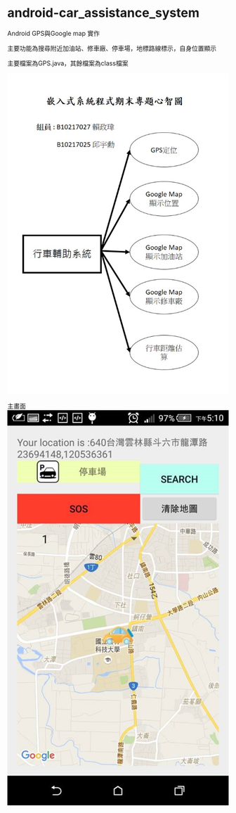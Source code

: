# android-car_assistance_system
Android GPS與Google map 實作

主要功能為搜尋附近加油站、修車廠、停車場，地標路線標示，自身位置顯示


主要檔案為GPS.java，其餘檔案為class檔案


![主要功能](https://github.com/lzhengwei/android-car_assistance_system/blob/master/ER%20Diagram.jpg)

主畫面
![主畫面](https://github.com/lzhengwei/android-car_assistance_system/blob/master/image_cas.jpg)
